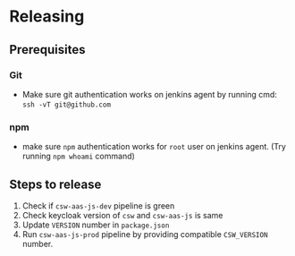 # Releasing

## Prerequisites

### Git
* Make sure git authentication works on jenkins agent by running cmd: `ssh -vT git@github.com`

### npm
* make sure `npm` authentication works for `root` user on jenkins agent. (Try running `npm whoami` command)

## Steps to release

1. Check if `csw-aas-js-dev` pipeline is green
2. Check keycloak version of `csw` and `csw-aas-js` is same
3. Update `VERSION` number in `package.json`
4. Run `csw-aas-js-prod` pipeline by providing compatible `CSW_VERSION` number. 


